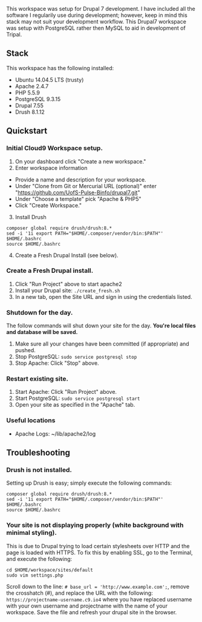 
This workspace was setup for Drupal 7 development. I have included all the software I regularily use during development; however, keep in mind this stack may not suit your development workflow. This Drupal7 workspace was setup with PostgreSQL rather then MySQL to aid in development of Tripal.

## Stack
This workspace has the following installed:
- Ubuntu 14.04.5 LTS (trusty)
- Apache 2.4.7
- PHP 5.5.9
- PostgreSQL 9.3.15
- Drupal 7.55
- Drush 8.1.12

## Quickstart
### Initial Cloud9 Workspace setup.
1. On your dashboard click "Create a new workspace."
2. Enter workspace information
  - Provide a name and description for your workspace.
  - Under "Clone from Git or Mercurial URL (optional)" enter "https://github.com/UofS-Pulse-Binfo/drupal7.git"
  - Under "Choose a template" pick "Apache & PHP5"
  - Click "Create Workspace."
3. Install Drush
```
composer global require drush/drush:8.*
sed -i '1i export PATH="$HOME/.composer/vendor/bin:$PATH"' $HOME/.bashrc
source $HOME/.bashrc
```
4. Create a Fresh Drupal Install (see below).

### Create a Fresh Drupal install.
1. Click "Run Project" above to start apache2
2. Install your Drupal site: `./create_fresh.sh`
3. In a new tab, open the Site URL and sign in using the credentials listed.

### Shutdown for the day.
The follow commands will shut down your site for the day. **You're local files and database will be saved.**
1. Make sure all your changes have been committed (if appropriate) and pushed.
2. Stop PostgreSQL: `sudo service postgresql stop`
3. Stop Apache: Click "Stop" above.

### Restart existing site.
1. Start Apache: Click "Run Project" above.
2. Start PostgreSQL: `sudo service postgresql start`
3. Open your site as specified in the "Apache" tab.

### Useful locations
- Apache Logs: ~/lib/apache2/log

## Troubleshooting

### Drush is not installed.
Setting up Drush is easy; simply execute the following commands:
```
composer global require drush/drush:8.*
sed -i '1i export PATH="$HOME/.composer/vendor/bin:$PATH"' $HOME/.bashrc
source $HOME/.bashrc
```

### Your site is not displaying properly (white background with minimal styling).
This is due to Drupal trying to load certain stylesheets over HTTP and the page is loaded with HTTPS. To fix this by enabling SSL, go to the Terminal, and execute the following:

```
cd $HOME/workspace/sites/default
sudo vim settings.php
```

Scroll down to the line: `# base_url = 'http://www.example.com';`, remove the crosshatch (#), and replace the URL with the following: `https://projectname-username.c9.io4` where you have replaced username with your own username and projectname with the name of your workspace. Save the file and refresh your drupal site in the browser.
